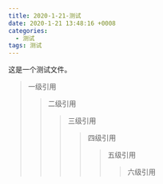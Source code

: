 ```yaml
---
title: 2020-1-21-测试
date: 2020-1-21 13:48:16 +0008
categories:
  - 测试
tags: 测试
---
```

这是一个测试文件。
> 一级引用
>> 二级引用
>>> 三级引用
>>>> 四级引用
>>>>> 五级引用
>>>>>> 六级引用
